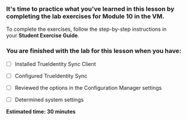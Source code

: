
### It's time to practice what you've learned in this lesson by completing the lab exercises for Module 10 in the VM. 

To complete the exercises, follow the step-by-step instructions in your **Student Exercise Guide**.

### **You are finished with the lab for this lesson when you have:** 

 - [ ] Installed TrueIdentity Sync Client
    
 - [ ] Configured TrueIdentity Sync
    
 - [ ] Reviewed the options in the Configuration Manager settings
    
 - [ ] Determined system settings

**Estimated time: 30 minutes**


